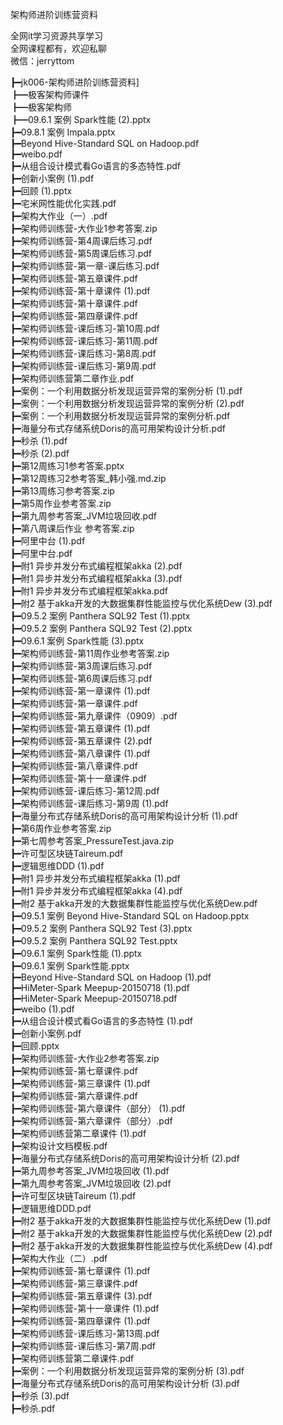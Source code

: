 架构师进阶训练营资料

全网it学习资源共享学习<br>全网课程都有，欢迎私聊<br>微信：jerryttom<br>

┣━jk006-架构师进阶训练营资料]<br> ┣━极客架构师课件<br> ┣━极客架构师<br> ┣━09.6.1 案例 Spark性能 (2).pptx<br> ┣━09.8.1 案例 Impala.pptx<br> ┣━Beyond Hive-Standard SQL on Hadoop.pdf<br> ┣━weibo.pdf<br> ┣━从组合设计模式看Go语言的多态特性.pdf<br> ┣━创新小案例 (1).pdf<br> ┣━回顾 (1).pptx<br> ┣━宅米网性能优化实践.pdf<br> ┣━架构大作业（一）.pdf<br> ┣━架构师训练营-大作业1参考答案.zip<br> ┣━架构师训练营-第4周课后练习.pdf<br> ┣━架构师训练营-第5周课后练习.pdf<br> ┣━架构师训练营-第一章-课后练习.pdf<br> ┣━架构师训练营-第五章课件.pdf<br> ┣━架构师训练营-第十章课件 (1).pdf<br> ┣━架构师训练营-第十章课件.pdf<br> ┣━架构师训练营-第四章课件.pdf<br> ┣━架构师训练营-课后练习-第10周.pdf<br> ┣━架构师训练营-课后练习-第11周.pdf<br> ┣━架构师训练营-课后练习-第8周.pdf<br> ┣━架构师训练营-课后练习-第9周.pdf<br> ┣━架构师训练营第二章作业.pdf<br> ┣━案例：一个利用数据分析发现运营异常的案例分析 (1).pdf<br> ┣━案例：一个利用数据分析发现运营异常的案例分析 (2).pdf<br> ┣━案例：一个利用数据分析发现运营异常的案例分析.pdf<br> ┣━海量分布式存储系统Doris的高可用架构设计分析.pdf<br> ┣━秒杀 (1).pdf<br> ┣━秒杀 (2).pdf<br> ┣━第12周练习1参考答案.pptx<br> ┣━第12周练习2参考答案_韩小强.md.zip<br> ┣━第13周练习参考答案.zip<br> ┣━第5周作业参考答案.zip<br> ┣━第九周参考答案_JVM垃圾回收.pdf<br> ┣━第八周课后作业 参考答案.zip<br> ┣━阿里中台 (1).pdf<br> ┣━阿里中台.pdf<br> ┣━附1 异步并发分布式编程框架akka (2).pdf<br> ┣━附1 异步并发分布式编程框架akka (3).pdf<br> ┣━附1 异步并发分布式编程框架akka.pdf<br> ┣━附2 基于akka开发的大数据集群性能监控与优化系统Dew (3).pdf<br> ┣━09.5.2 案例 Panthera SQL92 Test (1).pptx<br> ┣━09.5.2 案例 Panthera SQL92 Test (2).pptx<br> ┣━09.6.1 案例 Spark性能 (3).pptx<br> ┣━架构师训练营-第11周作业参考答案.zip<br> ┣━架构师训练营-第3周课后练习.pdf<br> ┣━架构师训练营-第6周课后练习.pdf<br> ┣━架构师训练营-第一章课件 (1).pdf<br> ┣━架构师训练营-第一章课件.pdf<br> ┣━架构师训练营-第九章课件（0909）.pdf<br> ┣━架构师训练营-第五章课件 (1).pdf<br> ┣━架构师训练营-第五章课件 (2).pdf<br> ┣━架构师训练营-第八章课件 (1).pdf<br> ┣━架构师训练营-第八章课件.pdf<br> ┣━架构师训练营-第十一章课件.pdf<br> ┣━架构师训练营-课后练习-第12周.pdf<br> ┣━架构师训练营-课后练习-第9周 (1).pdf<br> ┣━海量分布式存储系统Doris的高可用架构设计分析 (1).pdf<br> ┣━第6周作业参考答案.zip<br> ┣━第七周参考答案_PressureTest.java.zip<br> ┣━许可型区块链Taireum.pdf<br> ┣━逻辑思维DDD (1).pdf<br> ┣━附1 异步并发分布式编程框架akka (1).pdf<br> ┣━附1 异步并发分布式编程框架akka (4).pdf<br> ┣━附2 基于akka开发的大数据集群性能监控与优化系统Dew.pdf<br> ┣━09.5.1 案例 Beyond Hive-Standard SQL on Hadoop.pptx<br> ┣━09.5.2 案例 Panthera SQL92 Test (3).pptx<br> ┣━09.5.2 案例 Panthera SQL92 Test.pptx<br> ┣━09.6.1 案例 Spark性能 (1).pptx<br> ┣━09.6.1 案例 Spark性能.pptx<br> ┣━Beyond Hive-Standard SQL on Hadoop (1).pdf<br> ┣━HiMeter-Spark Meepup-20150718 (1).pdf<br> ┣━HiMeter-Spark Meepup-20150718.pdf<br> ┣━weibo (1).pdf<br> ┣━从组合设计模式看Go语言的多态特性 (1).pdf<br> ┣━创新小案例.pdf<br> ┣━回顾.pptx<br> ┣━架构师训练营-大作业2参考答案.zip<br> ┣━架构师训练营-第七章课件.pdf<br> ┣━架构师训练营-第三章课件 (1).pdf<br> ┣━架构师训练营-第六章课件.pdf<br> ┣━架构师训练营-第六章课件（部分） (1).pdf<br> ┣━架构师训练营-第六章课件（部分）.pdf<br> ┣━架构师训练营第二章课件 (1).pdf<br> ┣━架构设计文档模板.pdf<br> ┣━海量分布式存储系统Doris的高可用架构设计分析 (2).pdf<br> ┣━第九周参考答案_JVM垃圾回收 (1).pdf<br> ┣━第九周参考答案_JVM垃圾回收 (2).pdf<br> ┣━许可型区块链Taireum (1).pdf<br> ┣━逻辑思维DDD.pdf<br> ┣━附2 基于akka开发的大数据集群性能监控与优化系统Dew (1).pdf<br> ┣━附2 基于akka开发的大数据集群性能监控与优化系统Dew (2).pdf<br> ┣━附2 基于akka开发的大数据集群性能监控与优化系统Dew (4).pdf<br> ┣━架构大作业（二）.pdf<br> ┣━架构师训练营-第七章课件 (1).pdf<br> ┣━架构师训练营-第三章课件.pdf<br> ┣━架构师训练营-第五章课件 (3).pdf<br> ┣━架构师训练营-第十一章课件 (1).pdf<br> ┣━架构师训练营-第四章课件 (1).pdf<br> ┣━架构师训练营-课后练习-第13周.pdf<br> ┣━架构师训练营-课后练习-第7周.pdf<br> ┣━架构师训练营第二章课件.pdf<br> ┣━案例：一个利用数据分析发现运营异常的案例分析 (3).pdf<br> ┣━海量分布式存储系统Doris的高可用架构设计分析 (3).pdf<br> ┣━秒杀 (3).pdf<br> ┣━秒杀.pdf